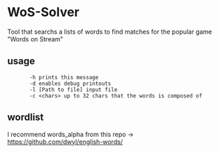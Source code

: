 # WoS-Solver
Tool that searchs a lists of words to find matches for the popular game "Words on Stream"

## usage
		   -h prints this message
		   -d enables debug printouts
		   -l [Path to file] input file
		   -c <chars> up to 32 chars that the words is composed of
       
## wordlist
I recommend words_alpha from this repo
-> https://github.com/dwyl/english-words/
